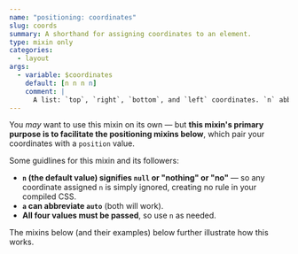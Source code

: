 ```yaml
---
name: "positioning: coordinates"
slug: coords
summary: A shorthand for assigning coordinates to an element.
type: mixin only
categories:
  - layout
args:
  - variable: $coordinates
    default: [n n n n]
    comment: |
      A list: `top`, `right`, `bottom`, and `left` coordinates. `n` abbreviates `null`. `a` is interchangeable with `auto`. See below.
---
```


You *may* want to use this mixin on its own &mdash; but **this mixin's primary purpose is to facilitate the positioning mixins below**, which pair your coordinates with a `position` value.

Some guidlines for this mixin and its followers:

- **`n` (the default value) signifies `null` or "nothing" or "no"** &mdash; so any coordinate assigned `n` is simply ignored, creating no rule in your compiled CSS.
- **`a` can abbreviate `auto`** (both will work).
- **All four values must be passed**, so use `n` as needed.

The mixins below (and their examples) below further illustrate how this works.